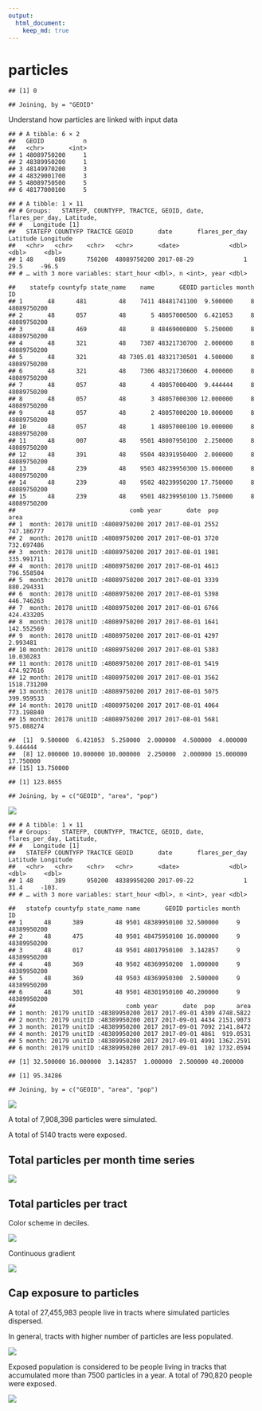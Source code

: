 ```yaml
---
output: 
  html_document:
    keep_md: true
---
```


# particles






```
## [1] 0
```



<!-- ```{python} -->
<!-- import wget -->
<!-- from zipfile import ZipFile -->
<!-- import os -->

<!-- url = 'https://www2.census.gov/geo/tiger/TIGER2016/TRACT/tl_2016_48_tract.zip' -->
<!-- wget.download(url, os.path.expanduser('~/tmp')) -->
<!-- file_name = os.path.expanduser('~/tmp/tl_2016_48_tract.zip') -->
<!-- ZipFile(file_name, 'r').extractall(os.path.expanduser('~/tmp/tl_2016_48_tract/')) -->
<!-- os.system("ls ~/tmp/tl_2016_48_tract/") -->
<!-- ``` -->












```
## Joining, by = "GEOID"
```

Understand how particles are linked with input data




```
## # A tibble: 6 × 2
##   GEOID           n
##   <chr>       <int>
## 1 48089750200     1
## 2 48389950200     1
## 3 48149970200     3
## 4 48329001700     3
## 5 48089750500     5
## 6 48177000100     5
```


```
## # A tibble: 1 × 11
## # Groups:   STATEFP, COUNTYFP, TRACTCE, GEOID, date, flares_per_day, Latitude,
## #   Longitude [1]
##   STATEFP COUNTYFP TRACTCE GEOID       date       flares_per_day Latitude Longitude
##   <chr>   <chr>    <chr>   <chr>       <date>              <dbl>    <dbl>     <dbl>
## 1 48      089      750200  48089750200 2017-08-29              1     29.5     -96.5
## # … with 3 more variables: start_hour <dbl>, n <int>, year <dbl>
```

```
##    statefp countyfp state_name    name       GEOID particles month          ID
## 1       48      481         48    7411 48481741100  9.500000     8 48089750200
## 2       48      057         48       5 48057000500  6.421053     8 48089750200
## 3       48      469         48       8 48469000800  5.250000     8 48089750200
## 4       48      321         48    7307 48321730700  2.000000     8 48089750200
## 5       48      321         48 7305.01 48321730501  4.500000     8 48089750200
## 6       48      321         48    7306 48321730600  4.000000     8 48089750200
## 7       48      057         48       4 48057000400  9.444444     8 48089750200
## 8       48      057         48       3 48057000300 12.000000     8 48089750200
## 9       48      057         48       2 48057000200 10.000000     8 48089750200
## 10      48      057         48       1 48057000100 10.000000     8 48089750200
## 11      48      007         48    9501 48007950100  2.250000     8 48089750200
## 12      48      391         48    9504 48391950400  2.000000     8 48089750200
## 13      48      239         48    9503 48239950300 15.000000     8 48089750200
## 14      48      239         48    9502 48239950200 17.750000     8 48089750200
## 15      48      239         48    9501 48239950100 13.750000     8 48089750200
##                                comb year       date  pop        area
## 1  month: 20178 unitID :48089750200 2017 2017-08-01 2552  747.186777
## 2  month: 20178 unitID :48089750200 2017 2017-08-01 3720  732.697486
## 3  month: 20178 unitID :48089750200 2017 2017-08-01 1981  335.991711
## 4  month: 20178 unitID :48089750200 2017 2017-08-01 4613  796.558504
## 5  month: 20178 unitID :48089750200 2017 2017-08-01 3339  880.294331
## 6  month: 20178 unitID :48089750200 2017 2017-08-01 5398  446.746263
## 7  month: 20178 unitID :48089750200 2017 2017-08-01 6766  424.433205
## 8  month: 20178 unitID :48089750200 2017 2017-08-01 1641  142.552569
## 9  month: 20178 unitID :48089750200 2017 2017-08-01 4297    2.993481
## 10 month: 20178 unitID :48089750200 2017 2017-08-01 5383   10.030283
## 11 month: 20178 unitID :48089750200 2017 2017-08-01 5419  474.927616
## 12 month: 20178 unitID :48089750200 2017 2017-08-01 3562 1518.731200
## 13 month: 20178 unitID :48089750200 2017 2017-08-01 5075  399.959533
## 14 month: 20178 unitID :48089750200 2017 2017-08-01 4064  773.198840
## 15 month: 20178 unitID :48089750200 2017 2017-08-01 5681  975.088274
```


```
##  [1]  9.500000  6.421053  5.250000  2.000000  4.500000  4.000000  9.444444
##  [8] 12.000000 10.000000 10.000000  2.250000  2.000000 15.000000 17.750000
## [15] 13.750000
```

```
## [1] 123.8655
```


```
## Joining, by = c("GEOID", "area", "pop")
```

![](particles_files/figure-html/unnamed-chunk-14-1.png)<!-- -->


```
## # A tibble: 1 × 11
## # Groups:   STATEFP, COUNTYFP, TRACTCE, GEOID, date, flares_per_day, Latitude,
## #   Longitude [1]
##   STATEFP COUNTYFP TRACTCE GEOID       date       flares_per_day Latitude Longitude
##   <chr>   <chr>    <chr>   <chr>       <date>              <dbl>    <dbl>     <dbl>
## 1 48      389      950200  48389950200 2017-09-22              1     31.4     -103.
## # … with 3 more variables: start_hour <dbl>, n <int>, year <dbl>
```

```
##   statefp countyfp state_name name       GEOID particles month          ID
## 1      48      389         48 9501 48389950100 32.500000     9 48389950200
## 2      48      475         48 9501 48475950100 16.000000     9 48389950200
## 3      48      017         48 9501 48017950100  3.142857     9 48389950200
## 4      48      369         48 9502 48369950200  1.000000     9 48389950200
## 5      48      369         48 9503 48369950300  2.500000     9 48389950200
## 6      48      301         48 9501 48301950100 40.200000     9 48389950200
##                               comb year       date  pop      area
## 1 month: 20179 unitID :48389950200 2017 2017-09-01 4309 4748.5822
## 2 month: 20179 unitID :48389950200 2017 2017-09-01 4434 2151.9073
## 3 month: 20179 unitID :48389950200 2017 2017-09-01 7092 2141.8472
## 4 month: 20179 unitID :48389950200 2017 2017-09-01 4861  919.0531
## 5 month: 20179 unitID :48389950200 2017 2017-09-01 4991 1362.2591
## 6 month: 20179 unitID :48389950200 2017 2017-09-01  102 1732.0594
```


```
## [1] 32.500000 16.000000  3.142857  1.000000  2.500000 40.200000
```

```
## [1] 95.34286
```


```
## Joining, by = c("GEOID", "area", "pop")
```

![](particles_files/figure-html/unnamed-chunk-17-1.png)<!-- -->

A total of 7,908,398 particles were simulated.

A total of 5140 tracts were exposed.

## Total particles per month time series

![](particles_files/figure-html/unnamed-chunk-18-1.png)<!-- -->

## Total particles per tract



Color scheme in deciles.

![](particles_files/figure-html/unnamed-chunk-20-1.png)<!-- -->

Continuous gradient

![](particles_files/figure-html/unnamed-chunk-21-1.png)<!-- -->

<!-- ## Monthly mean flares per tract -->

<!-- ```{r} -->
<!-- tracts_sf %>%  -->
<!--   left_join(flares %>%  -->
<!--               group_by(GEOID, yyyy_mm) %>%  -->
<!--               summarise(flares = sum(flares, na.rm = T)) %>%  -->
<!--               group_by(GEOID) %>%  -->
<!--               summarise(mu_flares = mean(flares, na.rm = T))) %>%  -->
<!--   filter(!is.na(mu_flares)) %>%  -->
<!-- ggplot() +  -->
<!--   geom_sf(data = filter(states_sf, ID == "texas")) +  -->
<!--   geom_sf(aes(fill = mu_flares), colour = NA, lwd = 0) + -->
<!--   theme_map() -->
<!-- ``` -->



## Cap exposure to particles

A total of 27,455,983 people live in tracts where simulated particles dispersed.

In general, tracts with higher number of particles are less populated. 

![](particles_files/figure-html/unnamed-chunk-23-1.png)<!-- -->



Exposed population is considered to be people living in tracks that accumulated more than 7500 particles in a year. A total of 790,820 people were exposed.

![](particles_files/figure-html/unnamed-chunk-25-1.png)<!-- -->




<!-- ```{r, include=FALSE} -->
<!-- flares_cbsa <- flares %>% -->
<!--   group_by(yyyy_mm, cbsa) %>% -->
<!--   summarise(flares = sum(flares)) -->
<!-- myPalette <- colorRampPalette(rev(brewer.pal(11, "Spectral"))) -->
<!-- sc <- scale_color_gradientn(colours = myPalette(100), -->
<!--                              limits=c(min(flares_cbsa$flares), -->
<!--                                       max(flares_cbsa$flares))) -->

<!-- cbsa_flares_ts <- list() -->
<!-- cbsa_sf %<>% -->
<!--   arrange(desc(flares_per_cap)) -->
<!-- #i = 1 -->
<!-- for(i in 1:nrow(cbsa_sf)) { -->
<!--   cbsa_ <- cbsa_sf$cbsa[i] -->
<!--   cbsa_name_ <- cbsa_sf$cbsa_name[i] -->
<!--   flares_per_cap_ <- cbsa_sf$flares_per_cap[i] -->

<!--   map <- cbsa_sf %>% -->
<!--     filter(cbsa == cbsa_) %>% -->
<!--     ggplot() + -->
<!--     geom_sf(data = filter(states_sf, ID == "texas")) + -->
<!--     geom_sf(aes(fill = cbsa_)) + -->
<!--     theme_map() + -->
<!--     theme(legend.position = "none") + -->
<!--     labs(title = "flares per cap:", -->
<!--          subtitle = round(flares_per_cap_, digits = 2)) -->

<!--   ts <- flares_cbsa %>% -->
<!--     filter(cbsa == cbsa_) %>% -->
<!--     ggplot() + -->
<!--     geom_point(aes(x = ym(yyyy_mm), y = flares, color = flares)) + -->
<!--     geom_line(aes(x = ym(yyyy_mm), y = flares, color = flares)) + -->
<!--     sc + -->
<!--     theme_cowplot() + -->
<!--     xlim(c(min(ym(flares_cbsa$yyyy_mm)), max(ym(flares_cbsa$yyyy_mm)))) + -->
<!--     theme(legend.position = "none") + -->
<!--     labs(title = cbsa_name_, x = "") -->

<!--   cbsa_flares_ts[[i]] <- plot_grid(map, ts, ncol = 2, rel_widths = c(0.2, 0.8)) -->
<!-- } -->
<!-- cbsa_flares_ts <- marrangeGrob(cbsa_flares_ts, -->
<!--                            nrow = 3, ncol = 1, -->
<!--                            left = "", top = "CBSA's sorted by flares per capita") -->
<!-- ggsave("./flares_output/cbsa_flares_ts.pdf", -->
<!--        cbsa_flares_ts, width = 15, height = 25, units = "cm") -->
<!-- ``` -->
